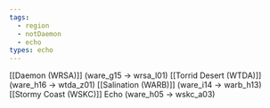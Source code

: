 ```yaml
---
tags:
  - region
  - notDaemon
  - echo
types: echo
---
```

[[Daemon (WRSA)]] (ware_g15 -> wrsa_l01)
[[Torrid Desert (WTDA)]] (ware_h16 -> wtda_z01)
[[Salination (WARB)]] (ware_i14 -> warb_h13)
[[Stormy Coast (WSKC)]] Echo (ware_h05 -> wskc_a03)